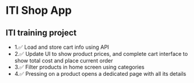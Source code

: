 # ITI Shop App

## ITI training project

* 1.✅ Load and store cart info using API
* 2.✅ Update UI to show product prices, and complete cart interface to show total cost and place current order
* 3.✅ Filter products in home screen using categories
* 4.✅ Pressing on a product opens a dedicated page with all its details
